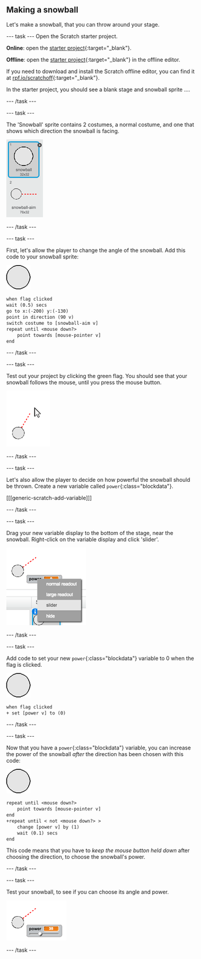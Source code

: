 ## Making a snowball

Let's make a snowball, that you can throw around your stage.

--- task ---
Open the Scratch starter project.

**Online**: open the [starter project](http://rpf.io/snowball-fight-on){:target="_blank"}.

**Offline**: open the [starter project](http://rpf.io/p/en/snowball-fight-go){:target="_blank"} in the offline editor.

If you need to download and install the Scratch offline editor, you can find it at [rpf.io/scratchoff](http://rpf.io/scratchoff){:target="_blank"}.

In the starter project, you should see a blank stage and snowball sprite ....

--- /task ---

--- task ---

The 'Snowball' sprite contains 2 costumes, a normal costume, and one that shows which direction the snowball is facing.

![snowball costumes](images/snow-costume.png)

--- /task ---

--- task ---

First, let's allow the player to change the angle of the snowball. Add this code to your snowball sprite:

![snowball sprite](images/snowball-sprite.png)

```blocks
when flag clicked
wait (0.5) secs
go to x:(-200) y:(-130)
point in direction (90 v)
switch costume to [snowball-aim v]
repeat until <mouse down?>
	point towards [mouse-pointer v]
end
```

--- /task ---

--- task ---

Test out your project by clicking the green flag. You should see that your snowball follows the mouse, until you press the mouse button.

![snow ball aim sprite pointing at mouse pointed](images/snow-mouse.png)

--- /task ---

--- task ---

Let's also allow the player to decide on how powerful the snowball should be thrown. Create a new variable called `power`{:class="blockdata"}.

[[[generic-scratch-add-variable]]]

--- /task ---

--- task ---

Drag your new variable display to the bottom of the stage, near the snowball. Right-click on the variable display and click 'slider'.

![variable changed to slider](images/snow-slider.png)

--- /task ---

--- task ---

Add code to set your new `power`{:class="blockdata"} variable to 0 when the flag is clicked.

![snowball sprite](images/snowball-sprite.png)

```blocks
when flag clicked
+ set [power v] to (0)
```

--- /task ---

--- task ---

Now that you have a `power`{:class="blockdata"} variable, you can increase the power of the snowball _after_ the direction has been chosen with this code:

![snowball sprite](images/snowball-sprite.png)

```blocks
repeat until <mouse down?>
	point towards [mouse-pointer v]
end
+repeat until < not <mouse down?> >
	change [power v] by (1)
	wait (0.1) secs
end
```

This code means that you have to _keep the mouse button held down_ after choosing the direction, to choose the snowball's power.

--- /task ---

--- task ---

Test your snowball, to see if you can choose its angle and power.

![power variable at 35 next to snowball aim](images/snow-test.png)

--- /task ---
